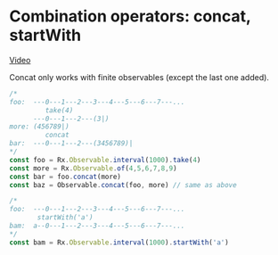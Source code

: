 # Combination operators: concat, startWith
[Video](https://egghead.io/lessons/rxjs-combination-operators-concat-startwith)

Concat only works with finite observables (except the last one added).

```js
/*
foo:  ---0---1---2---3---4---5---6---7---...
         take(4)
      ---0---1---2---(3|)
more: (456789|)
         concat
bar:  ---0---1---2---(3456789)|
*/
const foo = Rx.Observable.interval(1000).take(4)
const more = Rx.Observable.of(4,5,6,7,8,9)
const bar = foo.concat(more)
const baz = Observable.concat(foo, more) // same as above

/*
foo:  ---0---1---2---3---4---5---6---7---...
       startWith('a')
bam:  a--0---1---2---3---4---5---6---7---...
*/
const bam = Rx.Observable.interval(1000).startWith('a')
```
